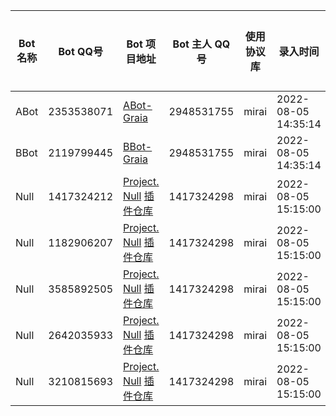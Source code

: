 | Bot 名称 | Bot QQ号 | Bot 项目地址 | Bot 主人 QQ号 | 使用协议库 | 录入时间 | 主人已认领 |
|  ----  | ----  | ---- | ---- | ---- | ---- | ---- |
| ABot | 2353538071 | [ABot-Graia](https://github.com/djkcyl/ABot-Graia) | 2948531755 | mirai | 2022-08-05 14:35:14 | √ |
| BBot | 2119799445 | [BBot-Graia](https://github.com/djkcyl/BBot-Graia) | 2948531755 | mirai | 2022-08-05 14:35:14 | √ |
| Null | 1417324212 | [Project. Null](https://github.com/ProjectNu11/Project-Null) [插件仓库](https://github.com/ProjectNu11/PN-Plugins) | 1417324298 | mirai | 2022-08-05 15:15:00 | √ |
| Null | 1182906207 | [Project. Null](https://github.com/ProjectNu11/Project-Null) [插件仓库](https://github.com/ProjectNu11/PN-Plugins) | 1417324298 | mirai | 2022-08-05 15:15:00 | √ |
| Null | 3585892505 | [Project. Null](https://github.com/ProjectNu11/Project-Null) [插件仓库](https://github.com/ProjectNu11/PN-Plugins) | 1417324298 | mirai | 2022-08-05 15:15:00 | √ |
| Null | 2642035933 | [Project. Null](https://github.com/ProjectNu11/Project-Null) [插件仓库](https://github.com/ProjectNu11/PN-Plugins) | 1417324298 | mirai | 2022-08-05 15:15:00 | √ |
| Null | 3210815693 | [Project. Null](https://github.com/ProjectNu11/Project-Null) [插件仓库](https://github.com/ProjectNu11/PN-Plugins) | 1417324298 | mirai | 2022-08-05 15:15:00 | √ |